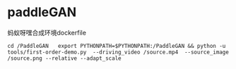 # paddleGAN
蚂蚁呀嘿合成环境dockerfile

`cd /PaddleGAN  
export PYTHONPATH=$PYTHONPATH:/PaddleGAN && python -u tools/first-order-demo.py  --driving_video /source.mp4  --source_image /source.png --relative --adapt_scale`
